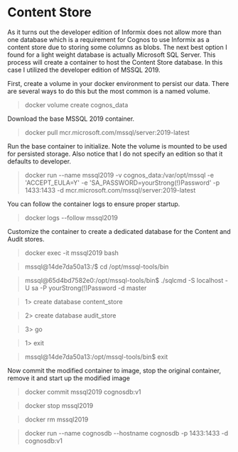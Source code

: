 # Content Store
As it turns out the developer edition of Informix does not allow more than one database which is a requirement for Cognos to use Informix as a content store due to storing some columns as blobs. The next best option I found for a light weight database is actually Microsoft SQL Server. This process will create a container to host the Content Store database. In this case I utilized the developer edition of MSSQL 2019.

First, create a volume in your docker environment to persist our data. There are several ways to do this but the most common is a named volume.

> docker volume create cognos_data

Download the base MSSQL 2019 container.

> docker pull mcr.microsoft.com/mssql/server:2019-latest

Run the base container to initialize. Note the volume is mounted to be used for persisted storage. Also notice that I do not specify an edition so that it defaults to developer.

> docker run --name mssql2019 -v cognos_data:/var/opt/mssql -e 'ACCEPT_EULA=Y' -e 'SA_PASSWORD=yourStrong(!)Password' -p 1433:1433 -d mcr.microsoft.com/mssql/server:2019-latest

You can follow the container logs to ensure proper startup.

> docker logs --follow mssql2019

Customize the container to create a dedicated database for the Content and Audit stores.

> docker exec -it mssql2019 bash

> mssql@14de7da50a13:/$ cd /opt/mssql-tools/bin

> mssql@65d4bd7582e0:/opt/mssql-tools/bin$ ./sqlcmd -S localhost -U sa -P yourStrong(!)Password -d master

> 1> create database content_store

> 2> create database audit_store

> 3> go

> 1> exit

> mssql@14de7da50a13:/opt/mssql-tools/bin$ exit

Now commit the modified container to image, stop the original container, remove it and start up the modified image

> docker commit mssql2019 cognosdb:v1

> docker stop mssql2019

> docker rm mssql2019

> docker run --name cognosdb --hostname cognosdb -p 1433:1433 -d cognosdb:v1